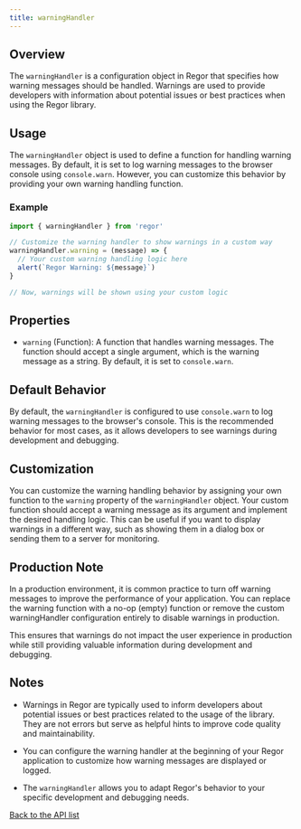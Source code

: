 ```yaml
---
title: warningHandler
---
```


## Overview

The `warningHandler` is a configuration object in Regor that specifies how warning messages should be handled. Warnings are used to provide developers with information about potential issues or best practices when using the Regor library.

## Usage

The `warningHandler` object is used to define a function for handling warning messages. By default, it is set to log warning messages to the browser console using `console.warn`. However, you can customize this behavior by providing your own warning handling function.

### Example

```javascript
import { warningHandler } from 'regor'

// Customize the warning handler to show warnings in a custom way
warningHandler.warning = (message) => {
  // Your custom warning handling logic here
  alert(`Regor Warning: ${message}`)
}

// Now, warnings will be shown using your custom logic
```

## Properties

- `warning` (Function): A function that handles warning messages. The function should accept a single argument, which is the warning message as a string. By default, it is set to `console.warn`.

## Default Behavior

By default, the `warningHandler` is configured to use `console.warn` to log warning messages to the browser's console. This is the recommended behavior for most cases, as it allows developers to see warnings during development and debugging.

## Customization

You can customize the warning handling behavior by assigning your own function to the `warning` property of the `warningHandler` object. Your custom function should accept a warning message as its argument and implement the desired handling logic. This can be useful if you want to display warnings in a different way, such as showing them in a dialog box or sending them to a server for monitoring.

## Production Note

In a production environment, it is common practice to turn off warning messages to improve the performance of your application. You can replace the warning function with a no-op (empty) function or remove the custom warningHandler configuration entirely to disable warnings in production.

This ensures that warnings do not impact the user experience in production while still providing valuable information during development and debugging.

## Notes

- Warnings in Regor are typically used to inform developers about potential issues or best practices related to the usage of the library. They are not errors but serve as helpful hints to improve code quality and maintainability.

- You can configure the warning handler at the beginning of your Regor application to customize how warning messages are displayed or logged.

- The `warningHandler` allows you to adapt Regor's behavior to your specific development and debugging needs.

[Back to the API list](/api/)
